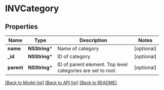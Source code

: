 # INVCategory

## Properties
Name | Type | Description | Notes
------------ | ------------- | ------------- | -------------
**name** | **NSString*** | Name of category | [optional] 
**_id** | **NSString*** | ID of category | [optional] 
**parent** | **NSString*** | ID of parent element. Top level categories are set to root. | [optional] 

[[Back to Model list]](../README.md#documentation-for-models) [[Back to API list]](../README.md#documentation-for-api-endpoints) [[Back to README]](../README.md)


